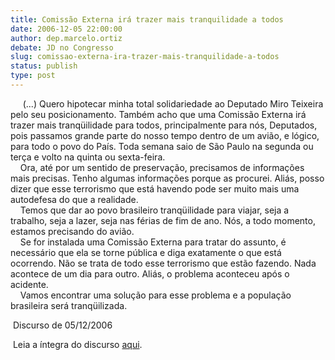 ```yaml
---
title: Comissão Externa irá trazer mais tranquilidade a todos
date: 2006-12-05 22:00:00
author: dep.marcelo.ortiz
debate: JD no Congresso
slug: comissao-externa-ira-trazer-mais-tranquilidade-a-todos
status: publish 
type: post
---
```


     (...) Quero hipotecar minha total solidariedade ao Deputado Miro Teixeira pelo seu posicionamento. Também acho que uma Comissão Externa irá trazer mais tranqüilidade para todos, principalmente para nós, Deputados, pois passamos grande parte do nosso tempo dentro de um avião, e lógico, para todo o povo do País. Toda semana saio de São Paulo na segunda ou terça e volto na quinta ou sexta-feira.   
    Ora, até por um sentido de preservação, precisamos de informações mais precisas. Tenho algumas informações porque as procurei. Aliás, posso dizer que esse terrorismo que está havendo pode ser muito mais uma autodefesa do que a realidade.   
    Temos que dar ao povo brasileiro tranqüilidade para viajar, seja a trabalho, seja a lazer, seja nas férias de fim de ano. Nós, a todo momento, estamos precisando do avião.   
    Se for instalada uma Comissão Externa para tratar do assunto, é necessário que ela se torne pública e diga exatamente o que está ocorrendo. Não se trata de todo esse terrorismo que estão fazendo. Nada acontece de um dia para outro. Aliás, o problema aconteceu após o acidente.   
    Vamos encontrar uma solução para esse problema e a população brasileira será tranqüilizada.  
  
 Discurso de 05/12/2006  
  
 Leia a íntegra do discurso [aqui](http://www.camara.gov.br/internet/plenario/notas/ordinari/v051206.pdf).   

